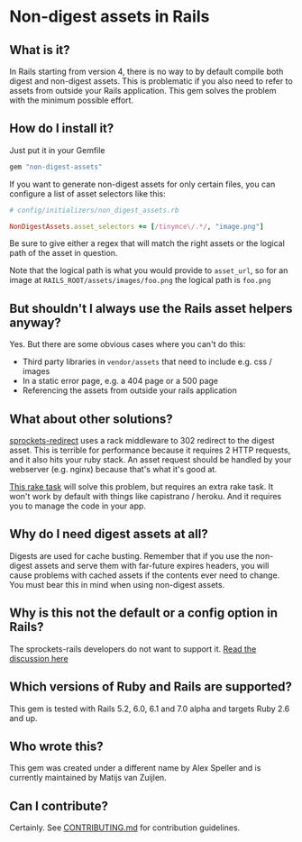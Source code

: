 # Non-digest assets in Rails

## What is it?

In Rails starting from version 4, there is no way to by default compile both
digest and non-digest assets. This is problematic if you also need to refer to
assets from outside your Rails application. This gem solves the problem with the
minimum possible effort.

## How do I install it?

Just put it in your Gemfile

```ruby
gem "non-digest-assets"
```

If you want to generate non-digest assets for only certain files, you can
configure a list of asset selectors like this:

```ruby
# config/initializers/non_digest_assets.rb

NonDigestAssets.asset_selectors += [/tinymce\/.*/, "image.png"]
```

Be sure to give either a regex that will match the right assets or the logical
path of the asset in question.

Note that the logical path is what you would provide to `asset_url`, so for an
image at `RAILS_ROOT/assets/images/foo.png` the logical path is `foo.png`

## But shouldn't I always use the Rails asset helpers anyway?

Yes. But there are some obvious cases where you can't do this:

* Third party libraries in `vendor/assets` that need to include e.g. css / images
* In a static error page, e.g. a 404 page or a 500 page
* Referencing the assets from outside your rails application

## What about other solutions?

[sprockets-redirect](https://github.com/sikachu/sprockets-redirect) uses a rack
middleware to 302 redirect to the digest asset. This is terrible for
performance because it requires 2 HTTP requests, and it also hits your ruby
stack. An asset request should be handled by your webserver (e.g. nginx)
because that's what it's good at.

[This rake task](https://github.com/rails/sprockets-rails/issues/49#issuecomment-20535134)
will solve this problem, but requires an extra rake task. It won't work by
default with things like capistrano / heroku. And it requires you to manage the
code in your app.

## Why do I need digest assets at all?

Digests are used for cache busting. Remember that if you use the non-digest
assets and serve them with far-future expires headers, you will cause problems
with cached assets if the contents ever need to change. You must bear this in
mind when using non-digest assets.

## Why is this not the default or a config option in Rails?

The sprockets-rails developers do not want to support it.
[Read the discussion here](https://github.com/rails/sprockets-rails/issues/49)

## Which versions of Ruby and Rails are supported?

This gem is tested with Rails 5.2, 6.0, 6.1 and 7.0 alpha and targets Ruby 2.6
and up.

## Who wrote this?

This gem was created under a different name by Alex Speller and is currently
maintained by Matijs van Zuijlen.

## Can I contribute?

Certainly. See [CONTRIBUTING.md](CONTRIBUTING.md) for contribution guidelines.
